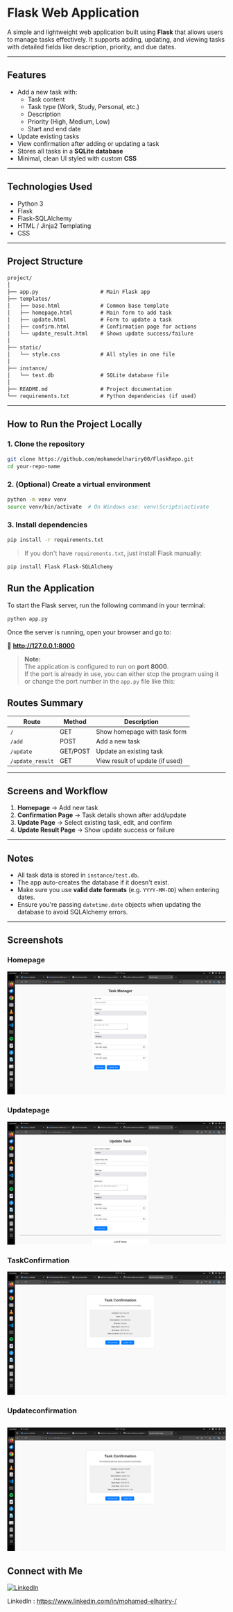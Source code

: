 
#  Flask Web Application

A simple and lightweight web application built using **Flask** that allows users to manage tasks effectively. It supports adding, updating, and viewing tasks with detailed fields like description, priority, and due dates.

---

##  Features

- Add a new task with:
  - Task content
  - Task type (Work, Study, Personal, etc.)
  - Description
  - Priority (High, Medium, Low)
  - Start and end date
- Update existing tasks
- View confirmation after adding or updating a task
- Stores all tasks in a **SQLite database**
- Minimal, clean UI styled with custom **CSS**

---

##  Technologies Used

- Python 3
- Flask
- Flask-SQLAlchemy
- HTML / Jinja2 Templating
- CSS

---

##  Project Structure

```
project/
│
├── app.py                    # Main Flask app
├── templates/
│   ├── base.html             # Common base template
│   ├── homepage.html         # Main form to add task
│   ├── update.html           # Form to update a task
│   ├── confirm.html          # Confirmation page for actions
│   └── update_result.html    # Shows update success/failure
│
├── static/
│   └── style.css             # All styles in one file
│
├── instance/
│   └── test.db               # SQLite database file
│
├── README.md                 # Project documentation
└── requirements.txt          # Python dependencies (if used)
```

---

##  How to Run the Project Locally

### 1. Clone the repository

```bash
git clone https://github.com/mohamedelhariry00/FlaskRepo.git
cd your-repo-name
```
### 2. (Optional) Create a virtual environment

```bash
python -m venv venv
source venv/bin/activate  # On Windows use: venv\Scripts\activate
```

### 3. Install dependencies

```bash
pip install -r requirements.txt
```

> If you don't have `requirements.txt`, just install Flask manually:
```bash
pip install Flask Flask-SQLAlchemy
```

##  Run the Application

To start the Flask server, run the following command in your terminal:

```bash
python app.py
```

Once the server is running, open your browser and go to:

📍 **http://127.0.0.1:8000**

> **Note:**  
> The application is configured to run on **port 8000**.  
> If the port is already in use, you can either stop the program using it or change the port number in the `app.py` file like this:


##  Routes Summary

| Route            | Method   | Description                        |
|------------------|----------|------------------------------------|
| `/`              | GET      | Show homepage with task form       |
| `/add`           | POST     | Add a new task                     |
| `/update`        | GET/POST | Update an existing task            |
| `/update_result` | GET      | View result of update (if used)    |

---

##  Screens and Workflow

1. **Homepage** → Add new task
2. **Confirmation Page** → Task details shown after add/update
3. **Update Page** → Select existing task, edit, and confirm
4. **Update Result Page** → Show update success or failure

---

##  Notes

- All task data is stored in `instance/test.db`.
- The app auto-creates the database if it doesn't exist.
- Make sure you use **valid date formats** (e.g. `YYYY-MM-DD`) when entering dates.
- Ensure you're passing `datetime.date` objects when updating the database to avoid SQLAlchemy errors.

---

##  Screenshots

### Homepage
![Homepage](images/home_page.png)

### Updatepage
![Updatepage](images/update_task.png)

### TaskConfirmation
![TaskConfirmation](images/new_task_confirm.png)

### Updateconfirmation
![Updateconfirmation](images/update_confirm.png)
---

## Connect with Me

[![LinkedIn](https://img.shields.io/badge/LinkedIn-Profile-blue?style=flat&logo=linkedin)](https://www.linkedin.com/in/mohamed-elhariry-/)

LinkedIn : https://www.linkedin.com/in/mohamed-elhariry-/
